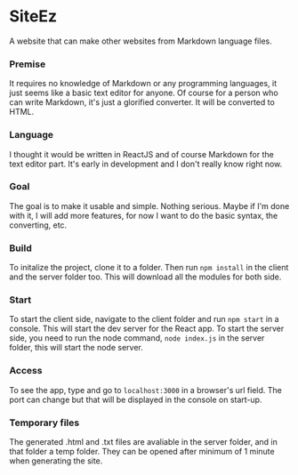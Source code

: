 # SiteEz
A website that can make other websites from Markdown language files.
### Premise
It requires no knowledge of Markdown or any programming languages, it just seems like a basic text editor for anyone. Of course for a person who can write Markdown, it's just a glorified converter. It will be converted to HTML.
### Language
I thought it would be written in ReactJS and of course Markdown for the text editor part. It's early in development
and I don't really know right now.
### Goal
The goal is to make it usable and simple. Nothing serious. Maybe if I'm done with it, I will add more features, for now I want to do the basic syntax, the converting, etc.
### Build
To initalize the project, clone it to a folder. Then run `npm install` in the client and the server folder too. This will download all the modules for both side.
### Start
To start the client side, navigate to the client folder and run `npm start` in a console. This will start the dev server for the React app. To start the server side, you need to run the node command, `node index.js` in the server folder, this will start the node server.
### Access
To see the app, type and go to `localhost:3000` in a browser's url field. The port can change but that will be displayed in the console on start-up.
### Temporary files
The generated .html and .txt files are avaliable in the server folder, and in that folder a temp folder. They can be opened after minimum of 1 minute when generating the site.
